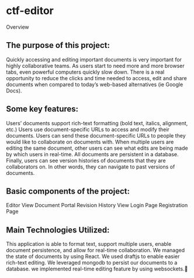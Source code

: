 # ctf-editor
Overview


## The purpose of this project:

Quickly accessing and editing important documents is very important for highly collaborative teams. 
As users start to need more and more browser tabs, even powerful computers quickly slow down. 
There is a real opportunity to reduce the clicks and time needed to access, edit and share documents when compared to today’s web-based alternatives (ie Google Docs). 



## Some key features:

Users’ documents support rich-text formatting (bold text, italics, alignment, etc.)
Users use document-specific URLs to access and modify their documents. 
Users can send these document-specific URLs to people they would like to collaborate on documents with. 
When multiple users are editing the same document, other users can see what edits are being made by which users in real-time. 
All documents are persistent in a database. 
Finally, users can see version histories of documents that they are collaborators on. In other words, they can navigate to past versions of documents.

## Basic components of the project:

Editor View
Document Portal
Revision History View
Login Page
Registration Page

## Main Technologies Utilized:

This application is able to format text, support multiple users, enable document persistence, and allow for real-time collaboration. 
We managed the state of documents by using React. 
We used draftjs to enable easier rich-text editing. 
We leveraged mongodb to persist our documents to a database.
we implemented real-time editing feature by using websockets.


